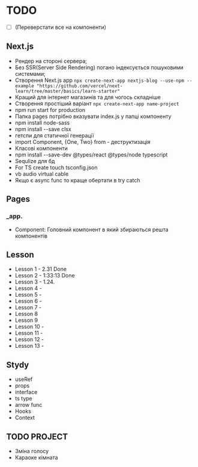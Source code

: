 # TODO

- [ ] (Переверстати все на компоненти)

## Next.js

- Рендер на стороні сервера;
- Без SSR(Server Side Rendering) погано індексується пошуковими системами;
- Створення Next.js app
  `npx create-next-app nextjs-blog --use-npm --example "https://github.com/vercel/next-learn/tree/master/basics/learn-starter"`
- Кращий для інтернет магазинів та для чогось складніше
- Створення простіший варіант
  `npx create-next-app name-project`
- npm run start for production
- Папка pages потрібно вказувати index.js у папці компоненту
- npm install node-sass
- npm install --save clsx
- гетспи для статичної генерації
- import Component, {One, Two} from - деструктизація
- Класові компоненти
- npm install --save-dev @types/react @types/node typescript
- Sequlize для бд
- For TS create touch tsconfig.json
- vb audio virtual cable
- Якщо є async func то краще обертати  в try catch

## Pages

### \_app.

- Component: Головний компонент в який збираються решта компонентів

## Lesson

- Lesson 1 - 2.31 Done
- Lesson 2 - 1:33:13 Done
- Lesson 3 - 1.24.
- Lesson 4 -
- Lesson 5 -
- Lesson 6 -
- Lesson 7 -
- Lesson 8
- Lesson 9
- Lesson 10 -
- Lesson 11 -
- Lesson 12 -
- Lesson 13 -

## Stydy

- useRef
- props
- interface
- ts type
- arrow func
- Hooks
- Context
  
## TODO PROJECT
- Зміна голосу 
- Караоке кімната